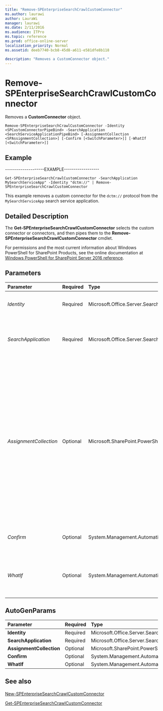 ```yaml
---
title: "Remove-SPEnterpriseSearchCrawlCustomConnector"
ms.author: laurawi
author: LauraWi
manager: laurawi
ms.date: 2/11/2016
ms.audience: ITPro
ms.topic: reference
ms.prod: office-online-server
localization_priority: Normal
ms.assetid: deeb7740-bcb8-45d8-a611-e581dfe8b118

description: "Removes a CustomConnector object."
---
```


# Remove-SPEnterpriseSearchCrawlCustomConnector

Removes a **CustomConnector** object. 
  
```
Remove-SPEnterpriseSearchCrawlCustomConnector -Identity <SPCustomConnectorPipeBind> -SearchApplication <SearchServiceApplicationPipeBind> [-AssignmentCollection <SPAssignmentCollection>] [-Confirm [<SwitchParameter>]] [-WhatIf [<SwitchParameter>]]

```

## Example

--------------------EXAMPLE------------------ 
  
```
Get-SPEnterpriseSearchCrawlCustomConnector -SearchApplication MySearchServiceApp" -Identity "dctm://" | Remove-SPEnterpriseSearchCrawlCustomConnector
```

This example removes a custom connector for the  `dctm://` protocol from the  `MySearchServiceApp` search service application. 
  
## Detailed Description

The **Get-SPEnterpriseSearchCrawlCustomConnector** selects the custom connector or connectors, and then pipes them to the **Remove-SPEnterpriseSearchCrawlCustomConnector** cmdlet. 
  
For permissions and the most current information about Windows PowerShell for SharePoint Products, see the online documentation at [Windows PowerShell for SharePoint Server 2016 reference](https://go.microsoft.com/fwlink/p/?LinkId=671715). 
  
## Parameters

|**Parameter**|**Required**|**Type**|**Description**|
|:-----|:-----|:-----|:-----|
| _Identity_ <br/> |Required  <br/> |Microsoft.Office.Server.Search.Cmdlet.SPCustomConnectorPipeBind  <br/> |Specifies the **CustomConnector** object to remove. The **Identity** parameter must be an instance of a valid **CustomConnector** object.  <br/> |
| _SearchApplication_ <br/> |Required  <br/> |Microsoft.Office.Server.Search.Cmdlet.SearchServiceApplicationPipeBind  <br/> |The type must be a valid GUID, in the form 12345678-90ab-cdef-1234-567890bcdefgh; a valid search application name (for example, SearchApp1); or an instance of a valid **SearchServiceApplication**object.  <br/> |
| _AssignmentCollection_ <br/> |Optional  <br/> |Microsoft.SharePoint.PowerShell.SPAssignmentCollection  <br/> |Manages objects for the purpose of proper disposal. Use of objects, such as **SPWeb** or **SPSite**, can use large amounts of memory and use of these objects in Windows PowerShell scripts requires proper memory management. Using the **SPAssignment** object, you can assign objects to a variable and dispose of the objects after they are needed to free up memory. When **SPWeb**, **SPSite**, or **SPSiteAdministration** objects are used, the objects are automatically disposed of if an assignment collection or the **Global** parameter is not used.  <br/> > [!NOTE]> When the **Global** parameter is used, all objects are contained in the global store. If objects are not immediately used, or disposed of by using the **Stop-SPAssignment** command, an out-of-memory scenario can occur.           |
| _Confirm_ <br/> |Optional  <br/> |System.Management.Automation.SwitchParameter  <br/> |Prompts you for confirmation before executing the command. For more information, type the following command: **get-help about_commonparameters** <br/> |
| _WhatIf_ <br/> |Optional  <br/> |System.Management.Automation.SwitchParameter  <br/> |Displays a message that describes the effect of the command instead of executing the command. For more information, type the following command: **get-help about_commonparameters** <br/> |
   
## AutoGenParams

|**Parameter**|**Required**|**Type**|**Description**|
|:-----|:-----|:-----|:-----|
|**Identity** <br/> |Required  <br/> |Microsoft.Office.Server.Search.Cmdlet.SPCustomConnectorPipeBind  <br/> ||
|**SearchApplication** <br/> |Required  <br/> |Microsoft.Office.Server.Search.Cmdlet.SearchServiceApplicationPipeBind  <br/> ||
|**AssignmentCollection** <br/> |Optional  <br/> |Microsoft.SharePoint.PowerShell.SPAssignmentCollection  <br/> ||
|**Confirm** <br/> |Optional  <br/> |System.Management.Automation.SwitchParameter  <br/> ||
|**WhatIf** <br/> |Optional  <br/> |System.Management.Automation.SwitchParameter  <br/> ||
   
## See also

#### 

[New-SPEnterpriseSearchCrawlCustomConnector](new-spenterprisesearchcrawlcustomconnector.md)
  
[Get-SPEnterpriseSearchCrawlCustomConnector](get-spenterprisesearchcrawlcustomconnector.md)

